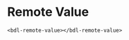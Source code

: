 # Remote Value

```
<bdl-remote-value></bdl-remote-value>
```
<bdl-remote-value manequinurl="http://localhost:5000/" interval="500" id="id4"></bdl-remote-value>
<bdl-chartjs-time id="id11" width="400" height="300" fromid="id4" refindex="7" refvalues="1" ></bdl-chartjs-time>
<bdl-chartjs-time id="id11" width="400" height="300" fromid="id4" refindex="0" refvalues="6" ></bdl-chartjs-time>

</div>


